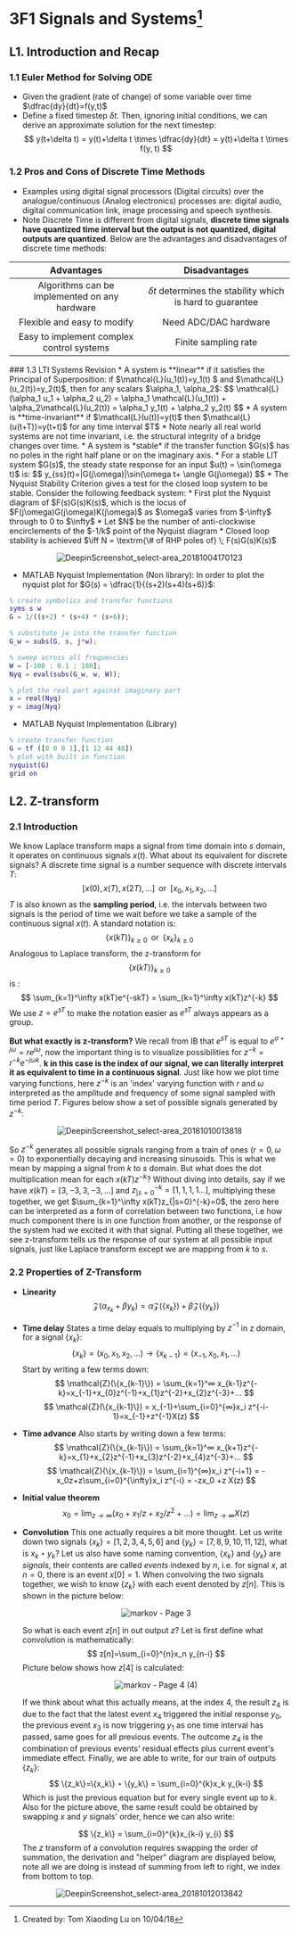 # 3F1 Signals and Systems[^1]
[^1]:Created by: Tom Xiaoding  Lu on 10/04/18

## L1. Introduction and Recap
### 1.1 Euler Method for Solving ODE
* Given the gradient (rate of change) of some variable over time $\dfrac{dy}{dt}=f(y,t)$
* Define a fixed timestep $\delta t$. Then, ignoring initial conditions, we can derive an approximate solution for the next timestep:
  $$
  y(t+\delta t) = y(t)+\delta t \times \dfrac{dy}{dt} = y(t)+\delta t \times f(y, t)
  $$
### 1.2 Pros and Cons of Discrete Time Methods
* Examples using digital signal processors (Digital circuits) over the analogue/continuous (Analog electronics) processes are: digital audio, digital communication link, image processing and speech synthesis.
* Note Discrete Time is different from digital signals, **discrete time signals have quantized time interval but the output is not quantized, digital outputs are quantized**. Below are the advantages and disadvantages of discrete time methods:
<center>

  | Advantages  | Disadvantages|
  |:-------------:|:-------------:|
  |Algorithms can be implemented on any hardware | $\delta t$ determines the stability which is hard to guarantee|
  |Flexible and easy to modify| Need ADC/DAC hardware
  | Easy to implement complex control systems| Finite sampling rate

</center>
### 1.3 LTI Systems Revision
* A system is **linear** if it satisfies the Principal of Superposition:
  if $\mathcal{L}(u_1(t))=y_1(t) $ and $\mathcal{L}(u_2(t))=y_2(t)$, then for any scalars $\alpha_1, \alpha_2$:
  $$
  \mathcal{L}(\alpha_1 u_1 + \alpha_2 u_2) = \alpha_1 \mathcal{L}(u_1(t)) + \alpha_2\mathcal{L}(u_2(t)) = \alpha_1 y_1(t) + \alpha_2 y_2(t)
  $$
* A system is **time-invariant** if $\mathcal{L}(u(t))=y(t)$ then $\mathcal{L}(u(t+T))=y(t+t)$ for any time interval $T$
* Note nearly all real world systems are not time invariant, i.e. the structural integrity of a bridge changes over time.
* A system is *stable* if the transfer function $G(s)$ has no poles in the right half plane or on the imaginary axis.
* For a stable LIT system $G(s)$, the steady state response for an input $u(t) = \sin(\omega t)$ is:
$$
y_{ss}(t)=|G(j\omega)|\sin(\omega t+ \angle G(j\omega))
$$
* The Nyquist Stability Criterion gives a test for the closed loop system to be stable. Consider the following feedback system:
  * First plot the Nyquist diagram of $F(s)G(s)K(s)$, which is the locus of $F(j\omega)G(j\omega)K(j\omega)$ as $\omega$ varies from $-\infty$ through to 0 to $\infty$
  * Let $N$ be the number of anti-clockwise encirclements of the $-1/k$ point of the Nyquist diagram
  * Closed loop stability is achieved $\iff N = \textrm{\# of RHP poles of} \; F(s)G(s)K(s)$
<center>

![DeepinScreenshot_select-area_20181004170123](/assets/DeepinScreenshot_select-area_20181004170123.png)

</center>

* MATLAB Nyquist Implementation (Non library):
In order to plot the nyquist plot for $G(s) = \dfrac{1}{(s+2)(s+4)(s+6)}$:
```Matlab
% create symbolics and transfer functions
syms s w
G = 1/((s+2) * (s+4) * (s+6));

% substitute jw into the transfer function
G_w = subs(G, s, j*w);

% sweep across all frequencies
W = [-100 : 0.1 : 100];
Nyq = eval(subs(G_w, w, W));

% plot the real part against imaginary part
x = real(Nyq)
y = imag(Nyq)
```
* MATLAB Nyquist Implementation (Library)
```Matlab
% create transfer function
G = tf ([0 0 0 1],[1 12 44 48])
% plot with built in function
nyquist(G)
grid on
```
## L2. Z-transform
### 2.1 Introduction
We know Laplace transform maps a signal from time domain into $s$ domain, it operates on continuous signals $x(t)$. What about its equivalent for discrete signals?
A discrete time signal is a number sequence with discrete intervals $T$:
$$
[x(0), x(T), x(2T), ...] \;\; \textrm{or} \;\; [x_0,x_1,x_2,...]
$$
$T$ is also known as the **sampling period**, i.e. the intervals between two signals is the period of time we wait before we take a sample of the continuous signal $x(t)$. A standard notation is:
$$
\{x(kT)\}_{k\geq 0} \;\; \textrm{or} \;\; \{x_k\}_{k\geq 0}
$$
Analogous to Laplace transform, the z-transform for $$\{x(kT)\}_{k\geq 0}$$ is :
$$
\sum_{k=1}^\infty x(kT)e^{-skT} = \sum_{k=1}^\infty x(kT)z^{-k}
$$
We use $z=e^{sT}$ to make the notation easier as $e^{sT}$ always appears as a group.

**But what exactly is z-transform?** We recall from IB that $e^{sT}$ is equal to $e^{σ+jω}=re^{jω}$, now the important thing is to visualize possibilities for $z^{-k}=r^{-k}e^{-jωk}$. **k in this case is the index of our signal, we can literally interpret it as equivalent to time in a continuous signal**. Just like how we plot time varying functions, here $z^{-k}$ is an 'index' varying function with $r$ and $ω$ interpreted as the amplitude and frequency of some signal sampled with time period $T$. Figures below show a set of possible signals generated by $z^{-k}$:
<center>

![DeepinScreenshot_select-area_20181010013818](/assets/transform.png)
</center>

So $z^{-k}$ generates all possible signals ranging from a train of ones ($r=0, ω=0$) to exponentially decaying and increasing sinusoids. This is what we mean by mapping a signal from $k$ to $s$ domain. But what does the dot multiplication mean for each $x(kT)z^{-k}$? Without diving into details, say if we have ${x(kT)}= [3, -3, 3, -3, ...]$ and $z_{|s=0}^{-k} = [1,1,1,1...]$, multiplying these together, we get $\sum_{k=1}^\infty x(kT)z_{|s=0}^{-k}=0$, the zero here can be interpreted as a form of correlation between two functions, i.e how much component there is in one function from another, or the response of the system had we excited it with that signal. Putting all these together, we see z-transform tells us the response of our system at all possible input signals, just like Laplace transform except we are mapping from $k$ to $s$.

### 2.2 Properties of Z-Transform
* **Linearity**
  $$
  \mathcal{Z}(α_{x_k}+β{y_k})=α\mathcal{Z}(\{x_k\}) + β\mathcal{Z}(\{y_k\})
  $$
* **Time delay**
  States a time delay equals to multiplying by $z^{-1}$ in z domain, for a signal $\{x_k\}$:
  $$
  \{x_k\} = (x_0,x_1,x_2,...) → \{x_{k-1}\} = (x_{-1},x_0,x_1,...)
  $$
  Start by writing a few terms down:
  $$
  \mathcal{Z}(\{x_{k-1}\}) = \sum_{k=1}^∞ x_{k-1}z^{-k}=x_{-1}+x_{0}z^{-1}+x_{1}z^{-2}+x_{2}z^{-3}+...
  $$
  $$
  \mathcal{Z}(\{x_{k-1}\}) = x_{-1}+\sum_{i=0}^{∞}x_i z^{-i-1}=x_{-1}+z^{-1}X(z)
  $$
* **Time advance**
  Also starts by writing down a few terms:
  $$
  \mathcal{Z}(\{x_{k-1}\}) = \sum_{k=1}^∞ x_{k+1}z^{-k}=x_{1}+x_{2}z^{-1}+x_{3}z^{-2}+x_{4}z^{-3}+...
  $$
  $$
  \mathcal{Z}(\{x_{k-1}\}) = \sum_{i=1}^{∞}x_i z^{-i+1} = -x_0z+z\sum_{i=0}^{\infty}x_i z^{-i} = -zx_0 +z X(z)
  $$
* **Initial value theorem**
  $$
  x_0 = \lim_{z→∞}(x_0+x_1/z+x_2/z^2+...)=\lim_{z→∞}X(z)
  $$
* **Convolution**
  This one actually requires a bit more thought. Let us write down two signals $\{x_k\}=[1,2,3,4,5,6]$ and $\{y_k\}=[7,8,9,10,11,12]$, what is ${x_k}⋆y_k$? Let us also have some naming convention, $\{x_k\}$ and $\{y_k\}$ are *signals*, their contents are called *events* indexed by $n$, i.e. for signal $x$, at $n=0$, there is an event $x[0]=1$. When convolving the two signals together, we wish to know $\{z_k\}$ with each event denoted by $z[n]$. This is shown in the picture below:
  <center>

  ![markov - Page 3](/assets/markov%20-%20Page%203_91rxij1d7.png)  
  </center>

  So what is each event $z[n]$ in out output $z$? Let is first define what convolution is mathematically:
  $$
  z[n]=\sum_{i=0}^{n}x_n y_{n-i}
  $$
  Picture below shows how $z[4]$ is calculated:
  <center>

  ![markov - Page 4 (4)](/assets/markov%20-%20Page%204%20(4).png)
  </center>

  If we think about what this actually means, at the index $4$, the result $z_4$ is due to the fact that the latest event $x_4$ triggered the initial response $y_0$, the previous event $x_3$ is now triggering $y_1$ as one time interval has passed, same goes for all previous events. The outcome $z_4$ is the combination of previous events' residual effects plus current event's immediate effect. Finally, we are able to write, for our train of outputs $\{z_k\}$:
  $$
\{z_k\}=\{x_k\} ⋆ \{y_k\} = \sum_{i=0}^{k}x_k y_{k-i}
  $$
  Which is just the previous equation but for every single event up to $k$. Also for the picture above, the same result could be obtained by swapping $x$ and $y$ signals' order, hence we can also write:

  $$
  \{z_k\} = \sum_{i=0}^{k}x_{k-i} y_{i}
  $$
The $z$ transform of a convolution requires swapping the order of summation, the derivation and "helper" diagram are displayed below, note all we are doing is instead of summing from left to right, we index from bottom to top.

<center>

![DeepinScreenshot_select-area_20181012013842](/assets/DeepinScreenshot_select-area_20181012013842.png)
</center>

